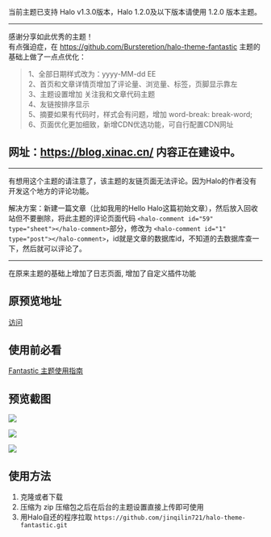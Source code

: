 当前主题已支持 Halo v1.3.0版本，Halo 1.2.0及以下版本请使用 1.2.0 版本主题。

---

感谢分享如此优秀的主题！<br>
有点强迫症，在 https://github.com/Bursteretion/halo-theme-fantastic 主题的基础上做了一点点优化：

> 1、全部日期样式改为：yyyy-MM-dd EE <br>
> 2、首页和文章详情页增加了评论量、浏览量、标签，页脚显示靠左 <br>
> 3、主题设置增加 关注我和文章代码主题 <br>
> 4、友链按排序显示 <br>
> 5、摘要如果有代码时，样式会有问题，增加 word-break: break-word;<br>
> 6、页面优化更加细致，新增CDN优选功能，可自行配置CDN网址


## 网址：https://blog.xinac.cn/ 内容正在建设中。 

---

  有想用这个主题的请注意了，该主题的友链页面无法评论。因为Halo的作者没有开发这个地方的评论功能。
  
  解决方案：新建一篇文章（比如我用的Hello Halo这篇初始文章），然后放入回收站但不要删除，将此主题的评论页面代码 
  `<halo-comment id="59" type="sheet"></halo-comment>`部分，修改为 
  `<halo-comment id="1" type="post"></halo-comment>`，id就是文章的数据库id，不知道的去数据库查一下，然后就可以评论了。

---


在原来主题的基础上增加了日志页面, 增加了自定义插件功能

## 原预览地址

[访问](https://www.lwjppz.cn/)

## 使用前必看

[Fantastic 主题使用指南](https://www.imkun.dev/archives/Fantastic%20主题使用指南)

## 预览截图

![](https://www.lwjppz.cn/upload/2020/2/Q20200229170128-9f65480067fa4ef3998b203776e0bacd.png)



![](https://www.lwjppz.cn/upload/2020/2/20200229170655-7186c521fb194a599057842195ff0947.png)

![](https://www.lwjppz.cn/upload/2020/2/20200229192353-d9f1191bc6fc4d899d2645752177fe21.png)

## 使用方法

1. 克隆或者下载
2. 压缩为 zip 压缩包之后在后台的主题设置直接上传即可使用
3. 用Halo自还的程序拉取 `https://github.com/jinqilin721/halo-theme-fantastic.git`
